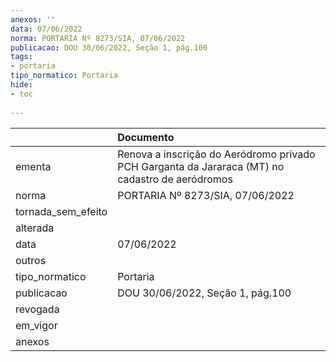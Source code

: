 ```yaml
---
anexos: ''
data: 07/06/2022
norma: PORTARIA Nº 8273/SIA, 07/06/2022
publicacao: DOU 30/06/2022, Seção 1, pág.100
tags:
- portaria
tipo_normatico: Portaria
hide: 
- toc 
 
---
```


|                    | Documento                                                                                       |
|:-------------------|:------------------------------------------------------------------------------------------------|
| ementa             | Renova a inscrição do Aeródromo privado PCH Garganta da Jararaca (MT) no cadastro de aeródromos |
| norma              | PORTARIA Nº 8273/SIA, 07/06/2022                                                                |
| tornada_sem_efeito |                                                                                                 |
| alterada           |                                                                                                 |
| data               | 07/06/2022                                                                                      |
| outros             |                                                                                                 |
| tipo_normatico     | Portaria                                                                                        |
| publicacao         | DOU 30/06/2022, Seção 1, pág.100                                                                |
| revogada           |                                                                                                 |
| em_vigor           |                                                                                                 |
| anexos             |                                                                                                 |